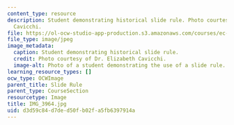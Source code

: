 ```yaml
---
content_type: resource
description: Student demonstrating historical slide rule. Photo courtesy of Dr. Elizabeth
  Cavicchi.
file: https://ol-ocw-studio-app-production.s3.amazonaws.com/courses/ec-050-recreate-experiments-from-history-inform-the-future-from-the-past-galileo-january-iap-2010/d3d59c84d7ded50fb02fa5fb6397914a_IMG_3964.jpg
file_type: image/jpeg
image_metadata:
  caption: Student demonstrating historical slide rule.
  credit: Photo courtesy of Dr. Elizabeth Cavicchi.
  image-alt: Photo of a student demonstrating the use of a slide rule.
learning_resource_types: []
ocw_type: OCWImage
parent_title: Slide Rule
parent_type: CourseSection
resourcetype: Image
title: IMG_3964.jpg
uid: d3d59c84-d7de-d50f-b02f-a5fb6397914a
---
```

